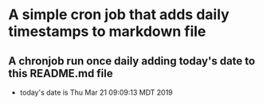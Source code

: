 A simple cron job that adds daily timestamps to markdown file
============================================================
## A chronjob run once daily adding today's date to this README.md file
* today's date is Thu Mar 21 09:09:13 MDT 2019
